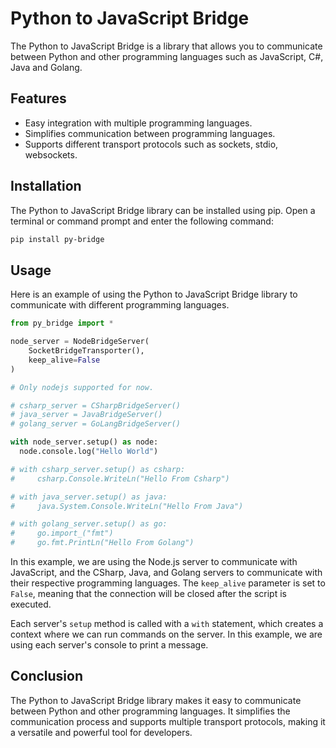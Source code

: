 # Python to JavaScript Bridge

The Python to JavaScript Bridge is a library that allows you to communicate between Python and other programming languages such as JavaScript, C#, Java and Golang. 

## Features

- Easy integration with multiple programming languages.
- Simplifies communication between programming languages.
- Supports different transport protocols such as sockets, stdio, websockets.

## Installation

The Python to JavaScript Bridge library can be installed using pip. Open a terminal or command prompt and enter the following command:

```bash
pip install py-bridge
```

## Usage

Here is an example of using the Python to JavaScript Bridge library to communicate with different programming languages.

```python
from py_bridge import *

node_server = NodeBridgeServer(
    SocketBridgeTransporter(),
    keep_alive=False
)

# Only nodejs supported for now.

# csharp_server = CSharpBridgeServer()
# java_server = JavaBridgeServer()
# golang_server = GoLangBridgeServer()

with node_server.setup() as node:
  node.console.log("Hello World")

# with csharp_server.setup() as csharp:
#     csharp.Console.WriteLn("Hello From Csharp")

# with java_server.setup() as java:
#     java.System.Console.WriteLn("Hello From Java")

# with golang_server.setup() as go:
#     go.import_("fmt")
#     go.fmt.PrintLn("Hello From Golang")
```

In this example, we are using the Node.js server to communicate with JavaScript, and the CSharp, Java, and Golang servers to communicate with their respective programming languages. The `keep_alive` parameter is set to `False`, meaning that the connection will be closed after the script is executed.

Each server's `setup` method is called with a `with` statement, which creates a context where we can run commands on the server. In this example, we are using each server's console to print a message.

## Conclusion

The Python to JavaScript Bridge library makes it easy to communicate between Python and other programming languages. It simplifies the communication process and supports multiple transport protocols, making it a versatile and powerful tool for developers.
